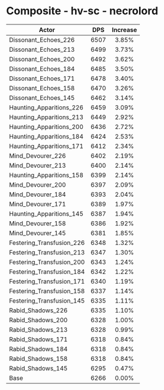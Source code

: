 # Composite - hv-sc - necrolord
| Actor | DPS | Increase |
|---|:---:|:---:|
|Dissonant_Echoes_226|6507|3.85%|
|Dissonant_Echoes_213|6499|3.73%|
|Dissonant_Echoes_200|6492|3.62%|
|Dissonant_Echoes_184|6485|3.50%|
|Dissonant_Echoes_171|6478|3.40%|
|Dissonant_Echoes_158|6470|3.26%|
|Dissonant_Echoes_145|6462|3.14%|
|Haunting_Apparitions_226|6459|3.09%|
|Haunting_Apparitions_213|6449|2.92%|
|Haunting_Apparitions_200|6436|2.72%|
|Haunting_Apparitions_184|6424|2.53%|
|Haunting_Apparitions_171|6412|2.34%|
|Mind_Devourer_226|6402|2.19%|
|Mind_Devourer_213|6400|2.14%|
|Haunting_Apparitions_158|6399|2.14%|
|Mind_Devourer_200|6397|2.09%|
|Mind_Devourer_184|6393|2.04%|
|Mind_Devourer_171|6389|1.97%|
|Haunting_Apparitions_145|6387|1.94%|
|Mind_Devourer_158|6386|1.92%|
|Mind_Devourer_145|6381|1.85%|
|Festering_Transfusion_226|6348|1.32%|
|Festering_Transfusion_213|6347|1.30%|
|Festering_Transfusion_200|6343|1.24%|
|Festering_Transfusion_184|6342|1.22%|
|Festering_Transfusion_171|6340|1.19%|
|Festering_Transfusion_158|6337|1.14%|
|Festering_Transfusion_145|6335|1.11%|
|Rabid_Shadows_226|6335|1.10%|
|Rabid_Shadows_200|6328|1.00%|
|Rabid_Shadows_213|6328|0.99%|
|Rabid_Shadows_171|6318|0.84%|
|Rabid_Shadows_184|6318|0.84%|
|Rabid_Shadows_158|6318|0.84%|
|Rabid_Shadows_145|6295|0.47%|
|Base|6266|0.00%|
